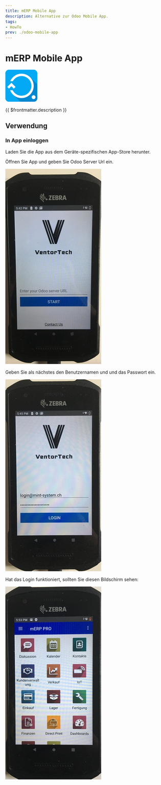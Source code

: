 ```yaml
---
title: mERP Mobile App
description: Alternative zur Odoo Mobile App.
tags:
- HowTo
prev: ./odoo-mobile-app
---
```

# mERP Mobile App
![](attachments/odoo_icon_merp.png)

{{ $frontmatter.description }}

## Verwendung

### In App einloggen

Laden Sie die App aus dem Geräte-spezifischen App-Store herunter.

Öffnen Sie App und geben Sie Odoo Server Url ein.

![](attachments/mERP%20Mobile%20App%20Server.jpg)

Geben Sie als nächstes den Benutzernamen und und das Passwort ein.

![](attachments/mERP%20Mobile%20App%20Benutzer.jpg)

Hat das Login funktioniert, sollten Sie diesen Bildschirm sehen:

![](attachments/mERP%20Mobile%20App%20Startbildschirm.jpg)